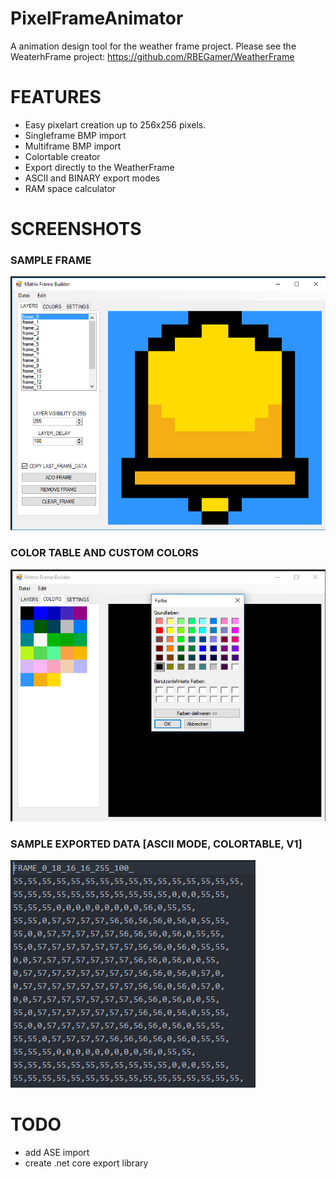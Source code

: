 # PixelFrameAnimator
A animation design tool for the weather frame project.
Please see the WeaterhFrame project:
https://github.com/RBEGamer/WeatherFrame

# FEATURES
* Easy pixelart creation up to 256x256 pixels.
* Singleframe BMP import
* Multiframe BMP import
* Colortable creator
* Export directly to the WeatherFrame
* ASCII and BINARY export modes
* RAM space calculator

# SCREENSHOTS
### SAMPLE FRAME
![Gopher image](/documentation/screenshots/sample_1.PNG)

### COLOR TABLE AND CUSTOM COLORS
![Gopher image](/documentation/screenshots/sample_2_add_custom_color.PNG)

### SAMPLE EXPORTED DATA [ASCII MODE, COLORTABLE, V1]
![Gopher image](/documentation/screenshots/sample_3_exported_data.PNG)


# TODO
* add ASE import
* create .net core export library
